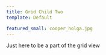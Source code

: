 ```yaml
---
title: Grid Child Two
template: Default

featured_small: cooper_holga.jpg
---
```


Just here to be a part of the grid view
